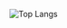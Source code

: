 ![Top Langs](https://github-readme-stats.vercel.app/api/top-langs/?username=JangJeongHyeon&layout=compact)
